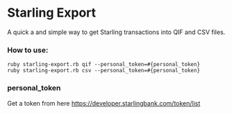 # Starling Export

A quick a and simple way to get Starling transactions into QIF and CSV files.


### How to use:

```
ruby starling-export.rb qif --personal_token=#{personal_token}
ruby starling-export.rb csv --personal_token=#{personal_token}
```

### personal_token

Get a token from here https://developer.starlingbank.com/token/list

